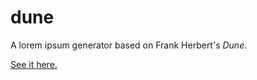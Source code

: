 # dune

A lorem ipsum generator based on Frank Herbert's *Dune*.

[See it here.](https://blackwright.github.io/dune)
